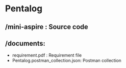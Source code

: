 # Pentalog

## /mini-aspire : Source code
## /documents: 
- requirement.pdf : Requirement file
- Pentalog.postman_collection.json: Postman collection
